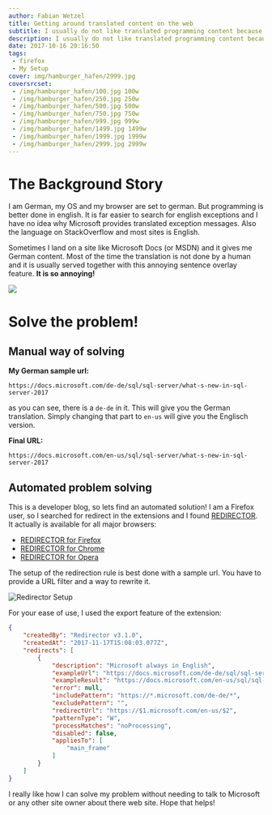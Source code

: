 ```yaml
---
author: Fabian Wetzel
title: Getting around translated content on the web
subtitle: I usually do not like translated programming content because it could be out of date or a translated exception message might make it difficult to google
description: I usually do not like translated programming content because it could be out of date or a translated exception message might make it difficult to google. Continue reading this in my blog.
date: 2017-10-16 20:16:50
tags:
 - firefox
 - My Setup
cover: img/hamburger_hafen/2999.jpg
coversrcset: 
 - /img/hamburger_hafen/100.jpg 100w
 - /img/hamburger_hafen/250.jpg 250w
 - /img/hamburger_hafen/500.jpg 500w
 - /img/hamburger_hafen/750.jpg 750w
 - /img/hamburger_hafen/999.jpg 999w
 - /img/hamburger_hafen/1499.jpg 1499w
 - /img/hamburger_hafen/1999.jpg 1999w
 - /img/hamburger_hafen/2999.jpg 2999w
---
```

# The Background Story

I am German, my OS and my browser are set to german. But programming is better done in english. It is far easier to search for english exceptions and I have no idea why Microsoft provides translated exception messages. Also the language on StackOverflow and most sites is English.

Sometimes I land on a site like Microsoft Docs (or MSDN) and it gives me German content. Most of the time the translation is not done by a human and it is usually served together with this annoying sentence overlay feature. **It is so annoying!**

![](microsoft_translation_overlay.png)

# Solve the problem!

## Manual way of solving

**My German sample url:**

```text
https://docs.microsoft.com/de-de/sql/sql-server/what-s-new-in-sql-server-2017
```

as you can see, there is a `de-de` in it. This will give you the German translation. Simply changing that part to `en-us` will give you the Englisch version.

**Final URL:**

```text
https://docs.microsoft.com/en-us/sql/sql-server/what-s-new-in-sql-server-2017
```

## Automated problem solving

This is a developer blog, so lets find an automated solution! I am a Firefox user, so I searched for redirect in the extensions and I found [REDIRECTOR](http://einaregilsson.com/redirector/). It actually is available for all major browsers:

- [REDIRECTOR for Firefox](https://addons.mozilla.org/en-US/firefox/addon/5064)
- [REDIRECTOR for Chrome](https://chrome.google.com/webstore/detail/redirector/ocgpenflpmgnfapjedencafcfakcekcd)
- [REDIRECTOR for Opera](https://addons.opera.com/en/extensions/details/redirector-2/)

The setup of the redirection rule is best done with a sample url. You have to provide a URL filter and a way to rewrite it.

![Redirector Setup](redirector_setup.png)

For your ease of use, I used the export feature of the extension:

```json
{
    "createdBy": "Redirector v3.1.0",
    "createdAt": "2017-11-17T15:08:03.077Z",
    "redirects": [
        {
            "description": "Microsoft always in English",
            "exampleUrl": "https://docs.microsoft.com/de-de/sql/sql-server/what-s-new-in-sql-server-2017",
            "exampleResult": "https://docs.microsoft.com/en-us/sql/sql-server/what-s-new-in-sql-server-2017",
            "error": null,
            "includePattern": "https://*.microsoft.com/de-de/*",
            "excludePattern": "",
            "redirectUrl": "https://$1.microsoft.com/en-us/$2",
            "patternType": "W",
            "processMatches": "noProcessing",
            "disabled": false,
            "appliesTo": [
                "main_frame"
            ]
        }
    ]
}
```

I really like how I can solve my problem without needing to talk to Microsoft or any other site owner about there web site. Hope that helps!